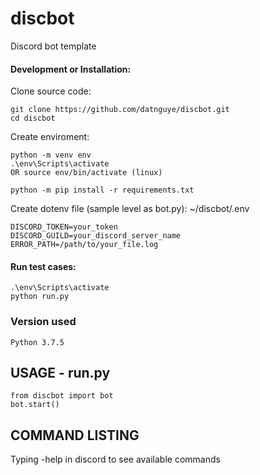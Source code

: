 # discbot
Discord bot template

#### Development or Installation:
Clone source code:
```
git clone https://github.com/datnguye/discbot.git
cd discbot
```

Create enviroment:
```
python -m venv env
.\env\Scripts\activate
OR source env/bin/activate (linux)

python -m pip install -r requirements.txt

```

Create dotenv file (sample level as bot.py): ~/discbot/.env
```
DISCORD_TOKEN=your_token
DISCORD_GUILD=your_discord_server_name
ERROR_PATH=/path/to/your_file.log
```

#### Run test cases:
```
.\env\Scripts\activate
python run.py
```

### Version used
```
Python 3.7.5
```

## USAGE - run.py

```
from discbot import bot
bot.start()
```

## COMMAND LISTING
Typing -help in discord to see available commands